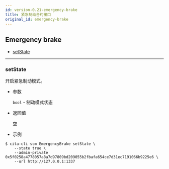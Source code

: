 ```yaml
---
id: version-0.21-emergency-brake
title: 紧急制动合约接口
original_id: emergency-brake
---
```


<h2 class="hover-list">Emergency brake</h2>

* [setState](#setState)

* * *

### setState

开启紧急制动模式。

* 参数
    
    `bool` - 制动模式状态

* 返回值
    
    空

* 示例

```shell
$ cita-cli scm EmergencyBrake setState \
    --state true \
    --admin-private 0x5f0258a4778057a8a7d97809bd209055b2fbafa654ce7d31ec7191066b9225e6 \
    --url http://127.0.0.1:1337
```